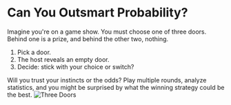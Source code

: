 # Can You Outsmart Probability?

Imagine you're on a game show. You must choose one of three doors. Behind one is a prize, and behind the other two, nothing. 

1. Pick a door.
2. The host reveals an empty door.
3. Decide: stick with your choice or switch?

Will you trust your instincts or the odds? Play multiple rounds, analyze statistics, and you might be surprised by what the winning strategy could be the best.
![Three Doors](https://upload.wikimedia.org/wikipedia/commons/e/e9/Monty_Hall._Ilustraci%C3%B3n_de_paradoja._Puerta_Cerrada.png)